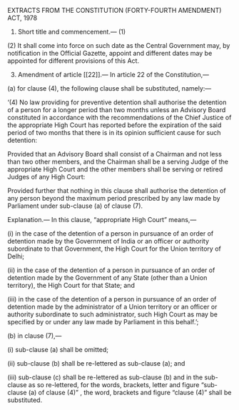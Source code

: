 EXTRACTS FROM THE CONSTITUTION (FORTY-FOURTH AMENDMENT) ACT, 1978

1. Short title and commencement.— (1)

(2) It shall come into force on such date as the Central Government may, by notification in the Official Gazette, appoint and different dates may be appointed for different provisions of this Act.

3. Amendment of article [[22]].— In article 22 of the Constitution,—

(a) for clause (4), the following clause shall be substituted, namely:—

‘(4) No law providing for preventive detention shall authorise the detention of a person for a longer period than two months unless an Advisory Board constituted in accordance with the recommendations of the Chief Justice of the appropriate High Court has reported before the expiration of the said period of two months that there is in its opinion sufficient cause for such detention:

Provided that an Advisory Board shall consist of a Chairman and not less than two other members, and the Chairman shall be a serving Judge of the appropriate High Court and the other members shall be serving or retired Judges of any High Court:

Provided further that nothing in this clause shall authorise the detention of any person beyond the maximum period prescribed by any law made by Parliament under sub-clause (a) of clause (7).

Explanation.— In this clause, “appropriate High Court” means,—

(i) in the case of the detention of a person in pursuance of an order of detention made by the Government of India or an officer or authority subordinate to that Government, the High Court for the Union territory of Delhi;

(ii) in the case of the detention of a person in pursuance of an order of detention made by the Government of any State (other than a Union territory), the High Court for that State; and

(iii) in the case of the detention of a person in pursuance of an order of detention made by the administrator of a Union territory or an officer or authority subordinate to such administrator, such High Court as may be specified by or under any law made by Parliament in this behalf.’;

(b) in clause (7),—

(i) sub-clause (a) shall be omitted;

(ii) sub-clause (b) shall be re-lettered as sub-clause (a); and

(iii) sub-clause (c) shall be re-lettered as sub-clause (b) and in the sub-clause as so re-lettered, for the words, brackets, letter and figure “sub-clause (a) of clause (4)” , the word, brackets and figure “clause (4)” shall be substituted.